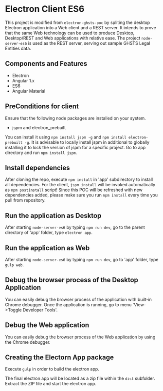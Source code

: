 # Electron Client ES6

This project is modified from `electron-ghsts-poc` by spliting the desktop Electron application into a Web client and a REST server. 
It intends to prove that the same Web technology can be used to produce Desktop, Desktop/REST and Web applications with relative
ease.  The project `node-server-es6` is used as the REST server, serving out sample GHSTS Legal Entities data.

## Components and Features

 * Electron
 * Angular 1.x 
 * ES6
 * Angular Material

## PreConditions for client

Ensure that the following node packages are installed on your system.

 * jspm and electron_prebuilt

You can install it using `npm install jspm -g` and `npm install electron-prebuilt -g`. 
It is advisable to locally install jspm in additional to globally installing it to lock the version of jspm for a specific project. 
Go to app directory and run `npm install jspm`.

## Install dependencies

After cloning the repo, execute `npm install` in 'app' subdirectory to install all dependencies. For the client, `jspm install` will be invoked automatically as `npm postinstall` script!
Since this POC will be refreshed with new dependencies added, please make sure you run `npm install` every time you pull from repository.

## Run the application as Desktop

After starting `node-server-es6` by typing `npm run dev`, go to the parent directory of 'app' folder, type `electron app`.

## Run the application as Web

After starting `node-server-es6` by typing `npm run dev`, go to 'app' folder, type `gulp web`.

## Debug the browser process of the Desktop Application 

You can easily debug the browser process of the application with built-in Chrome debugger. 
Once the application is running, go to menu 'View->Toggle Developer Tools'.

## Debug the Web application 

You can easily debug the browser process of the Web application by using the Chrome debugger. 

## Creating the Electorn App package

Execute `gulp` in order to build the electron app.

The final electron app will be located as a zip file within the `dist` subfolder. Extract the ZIP file and start the electron app.

